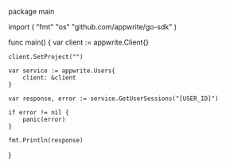 package main

import (
    "fmt"
    "os"
    "github.com/appwrite/go-sdk"
)

func main() {
    var client := appwrite.Client{}

    client.SetProject("")

    var service := appwrite.Users{
        client: &client
    }

    var response, error := service.GetUserSessions("[USER_ID]")

    if error != nil {
        panic(error)
    }

    fmt.Println(response)
}
